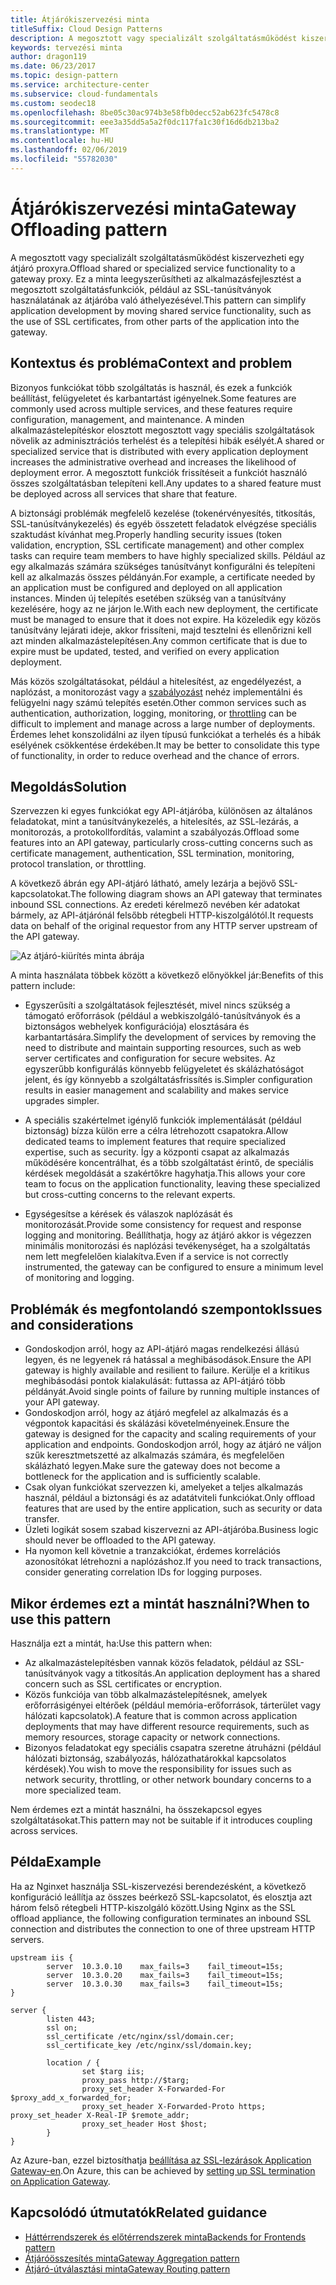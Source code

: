 ```yaml
---
title: Átjárókiszervezési minta
titleSuffix: Cloud Design Patterns
description: A megosztott vagy specializált szolgáltatásműködést kiszervezheti egy átjáró proxyra.
keywords: tervezési minta
author: dragon119
ms.date: 06/23/2017
ms.topic: design-pattern
ms.service: architecture-center
ms.subservice: cloud-fundamentals
ms.custom: seodec18
ms.openlocfilehash: 8be05c30ac974b3e58fb0decc52ab623fc5478c8
ms.sourcegitcommit: eee3a35dd5a5a2f0dc117fa1c30f16d6db213ba2
ms.translationtype: MT
ms.contentlocale: hu-HU
ms.lasthandoff: 02/06/2019
ms.locfileid: "55782030"
---
```

# <a name="gateway-offloading-pattern"></a><span data-ttu-id="1461d-104">Átjárókiszervezési minta</span><span class="sxs-lookup"><span data-stu-id="1461d-104">Gateway Offloading pattern</span></span>

<span data-ttu-id="1461d-105">A megosztott vagy specializált szolgáltatásműködést kiszervezheti egy átjáró proxyra.</span><span class="sxs-lookup"><span data-stu-id="1461d-105">Offload shared or specialized service functionality to a gateway proxy.</span></span> <span data-ttu-id="1461d-106">Ez a minta leegyszerűsítheti az alkalmazásfejlesztést a megosztott szolgáltatásfunkciók, például az SSL-tanúsítványok használatának az átjáróba való áthelyezésével.</span><span class="sxs-lookup"><span data-stu-id="1461d-106">This pattern can simplify application development by moving shared service functionality, such as the use of SSL certificates, from other parts of the application into the gateway.</span></span>

## <a name="context-and-problem"></a><span data-ttu-id="1461d-107">Kontextus és probléma</span><span class="sxs-lookup"><span data-stu-id="1461d-107">Context and problem</span></span>

<span data-ttu-id="1461d-108">Bizonyos funkciókat több szolgáltatás is használ, és ezek a funkciók beállítást, felügyeletet és karbantartást igényelnek.</span><span class="sxs-lookup"><span data-stu-id="1461d-108">Some features are commonly used across multiple services, and these features require configuration, management, and maintenance.</span></span> <span data-ttu-id="1461d-109">A minden alkalmazástelepítéskor elosztott megosztott vagy speciális szolgáltatások növelik az adminisztrációs terhelést és a telepítési hibák esélyét.</span><span class="sxs-lookup"><span data-stu-id="1461d-109">A shared or specialized service that is distributed with every application deployment increases the administrative overhead and increases the likelihood of deployment error.</span></span> <span data-ttu-id="1461d-110">A megosztott funkciók frissítéseit a funkciót használó összes szolgáltatásban telepíteni kell.</span><span class="sxs-lookup"><span data-stu-id="1461d-110">Any updates to a shared feature must be deployed across all services that share that feature.</span></span>

<span data-ttu-id="1461d-111">A biztonsági problémák megfelelő kezelése (tokenérvényesítés, titkosítás, SSL-tanúsítványkezelés) és egyéb összetett feladatok elvégzése speciális szaktudást kívánhat meg.</span><span class="sxs-lookup"><span data-stu-id="1461d-111">Properly handling security issues (token validation, encryption, SSL certificate management) and other complex tasks can require team members to have highly specialized skills.</span></span> <span data-ttu-id="1461d-112">Például az egy alkalmazás számára szükséges tanúsítványt konfigurálni és telepíteni kell az alkalmazás összes példányán.</span><span class="sxs-lookup"><span data-stu-id="1461d-112">For example, a certificate needed by an application must be configured and deployed on all application instances.</span></span> <span data-ttu-id="1461d-113">Minden új telepítés esetében szükség van a tanúsítvány kezelésére, hogy az ne járjon le.</span><span class="sxs-lookup"><span data-stu-id="1461d-113">With each new deployment, the certificate must be managed to ensure that it does not expire.</span></span> <span data-ttu-id="1461d-114">Ha közeledik egy közös tanúsítvány lejárati ideje, akkor frissíteni, majd tesztelni és ellenőrizni kell azt minden alkalmazástelepítésen.</span><span class="sxs-lookup"><span data-stu-id="1461d-114">Any common certificate that is due to expire must be updated, tested, and verified on every application deployment.</span></span>

<span data-ttu-id="1461d-115">Más közös szolgáltatásokat, például a hitelesítést, az engedélyezést, a naplózást, a monitorozást vagy a [szabályozást](./throttling.md) nehéz implementálni és felügyelni nagy számú telepítés esetén.</span><span class="sxs-lookup"><span data-stu-id="1461d-115">Other common services such as authentication, authorization, logging, monitoring, or [throttling](./throttling.md) can be difficult to implement and manage across a large number of deployments.</span></span> <span data-ttu-id="1461d-116">Érdemes lehet konszolidálni az ilyen típusú funkciókat a terhelés és a hibák esélyének csökkentése érdekében.</span><span class="sxs-lookup"><span data-stu-id="1461d-116">It may be better to consolidate this type of functionality, in order to reduce overhead and the chance of errors.</span></span>

## <a name="solution"></a><span data-ttu-id="1461d-117">Megoldás</span><span class="sxs-lookup"><span data-stu-id="1461d-117">Solution</span></span>

<span data-ttu-id="1461d-118">Szervezzen ki egyes funkciókat egy API-átjáróba, különösen az általános feladatokat, mint a tanúsítványkezelés, a hitelesítés, az SSL-lezárás, a monitorozás, a protokollfordítás, valamint a szabályozás.</span><span class="sxs-lookup"><span data-stu-id="1461d-118">Offload some features into an API gateway, particularly cross-cutting concerns such as certificate management, authentication, SSL termination, monitoring, protocol translation, or throttling.</span></span>

<span data-ttu-id="1461d-119">A következő ábrán egy API-átjáró látható, amely lezárja a bejövő SSL-kapcsolatokat.</span><span class="sxs-lookup"><span data-stu-id="1461d-119">The following diagram shows an API gateway that terminates inbound SSL connections.</span></span> <span data-ttu-id="1461d-120">Az eredeti kérelmező nevében kér adatokat bármely, az API-átjárónál felsőbb rétegbeli HTTP-kiszolgálótól.</span><span class="sxs-lookup"><span data-stu-id="1461d-120">It requests data on behalf of the original requestor from any HTTP server upstream of the API gateway.</span></span>

 ![Az átjáró-kiürítés minta ábrája](./_images/gateway-offload.png)

<span data-ttu-id="1461d-122">A minta használata többek között a következő előnyökkel jár:</span><span class="sxs-lookup"><span data-stu-id="1461d-122">Benefits of this pattern include:</span></span>

- <span data-ttu-id="1461d-123">Egyszerűsíti a szolgáltatások fejlesztését, mivel nincs szükség a támogató erőforrások (például a webkiszolgáló-tanúsítványok és a biztonságos webhelyek konfigurációja) elosztására és karbantartására.</span><span class="sxs-lookup"><span data-stu-id="1461d-123">Simplify the development of services by removing the need to distribute and maintain supporting resources, such as web server certificates and configuration for secure websites.</span></span> <span data-ttu-id="1461d-124">Az egyszerűbb konfigurálás könnyebb felügyeletet és skálázhatóságot jelent, és így könnyebb a szolgáltatásfrissítés is.</span><span class="sxs-lookup"><span data-stu-id="1461d-124">Simpler configuration results in easier management and scalability and makes service upgrades simpler.</span></span>

- <span data-ttu-id="1461d-125">A speciális szakértelmet igénylő funkciók implementálását (például biztonság) bízza külön erre a célra létrehozott csapatokra.</span><span class="sxs-lookup"><span data-stu-id="1461d-125">Allow dedicated teams to implement features that require specialized expertise, such as security.</span></span> <span data-ttu-id="1461d-126">Így a központi csapat az alkalmazás működésére koncentrálhat, és a több szolgáltatást érintő, de speciális kérdések megoldását a szakértőkre hagyhatja.</span><span class="sxs-lookup"><span data-stu-id="1461d-126">This allows your core team to focus on the application functionality, leaving these specialized but cross-cutting concerns to the relevant experts.</span></span>

- <span data-ttu-id="1461d-127">Egységesítse a kérések és válaszok naplózását és monitorozását.</span><span class="sxs-lookup"><span data-stu-id="1461d-127">Provide some consistency for request and response logging and monitoring.</span></span> <span data-ttu-id="1461d-128">Beállíthatja, hogy az átjáró akkor is végezzen minimális monitorozási és naplózási tevékenységet, ha a szolgáltatás nem lett megfelelően kialakítva.</span><span class="sxs-lookup"><span data-stu-id="1461d-128">Even if a service is not correctly instrumented, the gateway can be configured to ensure a minimum level of monitoring and logging.</span></span>

## <a name="issues-and-considerations"></a><span data-ttu-id="1461d-129">Problémák és megfontolandó szempontok</span><span class="sxs-lookup"><span data-stu-id="1461d-129">Issues and considerations</span></span>

- <span data-ttu-id="1461d-130">Gondoskodjon arról, hogy az API-átjáró magas rendelkezési állású legyen, és ne legyenek rá hatással a meghibásodások.</span><span class="sxs-lookup"><span data-stu-id="1461d-130">Ensure the API gateway is highly available and resilient to failure.</span></span> <span data-ttu-id="1461d-131">Kerülje el a kritikus meghibásodási pontok kialakulását: futtassa az API-átjáró több példányát.</span><span class="sxs-lookup"><span data-stu-id="1461d-131">Avoid single points of failure by running multiple instances of your API gateway.</span></span>
- <span data-ttu-id="1461d-132">Gondoskodjon arról, hogy az átjáró megfelel az alkalmazás és a végpontok kapacitási és skálázási követelményeinek.</span><span class="sxs-lookup"><span data-stu-id="1461d-132">Ensure the gateway is designed for the capacity and scaling requirements of your application and endpoints.</span></span> <span data-ttu-id="1461d-133">Gondoskodjon arról, hogy az átjáró ne váljon szűk keresztmetszetté az alkalmazás számára, és megfelelően skálázható legyen.</span><span class="sxs-lookup"><span data-stu-id="1461d-133">Make sure the gateway does not become a bottleneck for the application and is sufficiently scalable.</span></span>
- <span data-ttu-id="1461d-134">Csak olyan funkciókat szervezzen ki, amelyeket a teljes alkalmazás használ, például a biztonsági és az adatátviteli funkciókat.</span><span class="sxs-lookup"><span data-stu-id="1461d-134">Only offload features that are used by the entire application, such as security or data transfer.</span></span>
- <span data-ttu-id="1461d-135">Üzleti logikát sosem szabad kiszervezni az API-átjáróba.</span><span class="sxs-lookup"><span data-stu-id="1461d-135">Business logic should never be offloaded to the API gateway.</span></span>
- <span data-ttu-id="1461d-136">Ha nyomon kell követnie a tranzakciókat, érdemes korrelációs azonosítókat létrehozni a naplózáshoz.</span><span class="sxs-lookup"><span data-stu-id="1461d-136">If you need to track transactions, consider generating correlation IDs for logging purposes.</span></span>

## <a name="when-to-use-this-pattern"></a><span data-ttu-id="1461d-137">Mikor érdemes ezt a mintát használni?</span><span class="sxs-lookup"><span data-stu-id="1461d-137">When to use this pattern</span></span>

<span data-ttu-id="1461d-138">Használja ezt a mintát, ha:</span><span class="sxs-lookup"><span data-stu-id="1461d-138">Use this pattern when:</span></span>

- <span data-ttu-id="1461d-139">Az alkalmazástelepítésben vannak közös feladatok, például az SSL-tanúsítványok vagy a titkosítás.</span><span class="sxs-lookup"><span data-stu-id="1461d-139">An application deployment has a shared concern such as SSL certificates or encryption.</span></span>
- <span data-ttu-id="1461d-140">Közös funkciója van több alkalmazástelepítésnek, amelyek erőforrásigényei eltérőek (például memória-erőforrások, tárterület vagy hálózati kapcsolatok).</span><span class="sxs-lookup"><span data-stu-id="1461d-140">A feature that is common across application deployments that may have different resource requirements, such as memory resources, storage capacity or network connections.</span></span>
- <span data-ttu-id="1461d-141">Bizonyos feladatokat egy speciális csapatra szeretne átruházni (például hálózati biztonság, szabályozás, hálózathatárokkal kapcsolatos kérdések).</span><span class="sxs-lookup"><span data-stu-id="1461d-141">You wish to move the responsibility for issues such as network security, throttling, or other network boundary concerns to a more specialized team.</span></span>

<span data-ttu-id="1461d-142">Nem érdemes ezt a mintát használni, ha összekapcsol egyes szolgáltatásokat.</span><span class="sxs-lookup"><span data-stu-id="1461d-142">This pattern may not be suitable if it introduces coupling across services.</span></span>

## <a name="example"></a><span data-ttu-id="1461d-143">Példa</span><span class="sxs-lookup"><span data-stu-id="1461d-143">Example</span></span>

<span data-ttu-id="1461d-144">Ha az Nginxet használja SSL-kiszervezési berendezésként, a következő konfiguráció leállítja az összes beérkező SSL-kapcsolatot, és elosztja azt három felső rétegbeli HTTP-kiszolgáló között.</span><span class="sxs-lookup"><span data-stu-id="1461d-144">Using Nginx as the SSL offload appliance, the following configuration terminates an inbound SSL connection and distributes the connection to one of three upstream HTTP servers.</span></span>

```console
upstream iis {
        server  10.3.0.10    max_fails=3    fail_timeout=15s;
        server  10.3.0.20    max_fails=3    fail_timeout=15s;
        server  10.3.0.30    max_fails=3    fail_timeout=15s;
}

server {
        listen 443;
        ssl on;
        ssl_certificate /etc/nginx/ssl/domain.cer;
        ssl_certificate_key /etc/nginx/ssl/domain.key;

        location / {
                set $targ iis;
                proxy_pass http://$targ;
                proxy_set_header X-Forwarded-For $proxy_add_x_forwarded_for;
                proxy_set_header X-Forwarded-Proto https;
proxy_set_header X-Real-IP $remote_addr;
                proxy_set_header Host $host;
        }
}
```

<span data-ttu-id="1461d-145">Az Azure-ban, ezzel biztosíthatja [beállítása az SSL-lezárások Application Gateway-en](/azure/application-gateway/tutorial-ssl-cli).</span><span class="sxs-lookup"><span data-stu-id="1461d-145">On Azure, this can be achieved by [setting up SSL termination on Application Gateway](/azure/application-gateway/tutorial-ssl-cli).</span></span>

## <a name="related-guidance"></a><span data-ttu-id="1461d-146">Kapcsolódó útmutatók</span><span class="sxs-lookup"><span data-stu-id="1461d-146">Related guidance</span></span>

- [<span data-ttu-id="1461d-147">Háttérrendszerek és előtérrendszerek minta</span><span class="sxs-lookup"><span data-stu-id="1461d-147">Backends for Frontends pattern</span></span>](./backends-for-frontends.md)
- [<span data-ttu-id="1461d-148">Átjáróösszesítés minta</span><span class="sxs-lookup"><span data-stu-id="1461d-148">Gateway Aggregation pattern</span></span>](./gateway-aggregation.md)
- [<span data-ttu-id="1461d-149">Átjáró-útválasztási minta</span><span class="sxs-lookup"><span data-stu-id="1461d-149">Gateway Routing pattern</span></span>](./gateway-routing.md)
